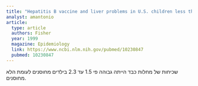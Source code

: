 ```yaml
---
title: "Hepatitis B vaccine and liver problems in U.S. children less than 6 years old, 1993 and 1994"
analyst: amantonio
article:
  type: article
  authors: Fisher
  year: 1999
  magazine: Epidemiology
  link: https://www.ncbi.nlm.nih.gov/pubmed/10230847
  pubmed: 10230847
---
```


שכיחות של מחלות כבד הייתה גבוהה פי 1.5 עד 2.3 בילדים מחוסנים לעומת הלא מחוסנים.
